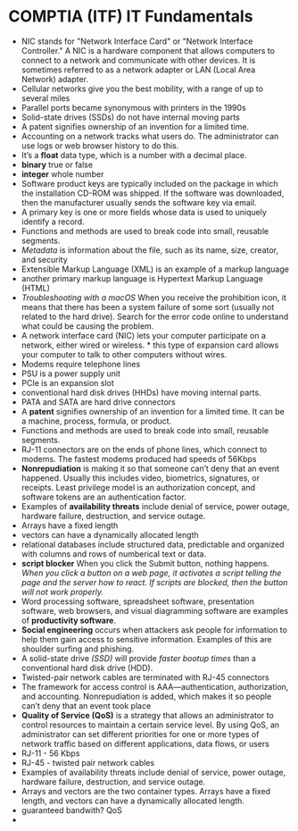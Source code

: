 # COMPTIA (ITF) IT Fundamentals

- NIC stands for "Network Interface Card" or "Network Interface Controller." A NIC is a hardware component that allows computers to connect to a network and communicate with other devices. It is sometimes referred to as a network adapter or LAN (Local Area Network) adapter.
- Cellular networks give you the best mobility, with a range of up to several miles
- Parallel ports became synonymous with printers in the 1990s
- Solid-state drives (SSDs) do not have internal moving parts
- A patent signifies ownership of an invention for a limited time.
- Accounting on a network tracks what users do. The administrator can use logs or web browser history to do this.
- It’s a **float** data type, which is a number with a decimal place.
- **binary** true or false
- **integer** whole number
- Software product keys are typically included on the package in which the installation CD-ROM was shipped. If the software was downloaded, then the manufacturer usually sends the software key via email.
- A primary key is one or more fields whose data is used to uniquely identify a record.
- Functions and methods are used to break code into small, reusable segments.
- *Metadata* is information about the file, such as its name, size, creator, and security
- Extensible Markup Language (XML) is an example of a markup language
- another primary markup language is Hypertext Markup Language (HTML)
- *Troubleshooting with a macOS* When you receive the prohibition icon, it means that there has been a system failure of some sort (usually not related to the hard drive). Search for the error code online to understand what could be causing the problem.
- A network interface card (NIC) lets your computer participate on a network, either wired or wireless. * this type of expansion card allows your computer to talk to other computers without wires.
- Modems require telephone lines
- PSU is a power supply unit
- PCIe is an expansion slot
- conventional hard disk drives (HHDs) have moving internal parts. 
- PATA and SATA are hard drive connectors
- A **patent** signifies ownership of an invention for a limited time. It can be a machine, process, formula, or product.
- Functions and methods are used to break code into small, reusable segments.
- RJ-11 connectors are on the ends of phone lines, which connect to modems. The fastest modems produced had speeds of 56Kbps
- **Nonrepudiation** is making it so that someone can’t deny that an event happened. Usually this includes video, biometrics, signatures, or receipts. Least privilege model is an authorization concept, and software tokens are an authentication factor.
- Examples of **availability threats** include denial of service, power outage, hardware failure, destruction, and service outage.
- Arrays have a fixed length
-  vectors can have a dynamically allocated length
- relational databases include structured data, predictable and organized with columns and rows of numberical text or data. 
- **script blocker** When you click the Submit button, nothing happens. *When you click a button on a web page, it activates a script telling the page and the server how to react. If scripts are blocked, then the button will not work properly.* 
- Word processing software, spreadsheet software, presentation software, web browsers, and visual diagramming software are examples of **productivity software**.
- **Social engineering** occurs when attackers ask people for information to help them gain access to sensitive information. Examples of this are shoulder surfing and phishing.
- A solid-state drive *(SSD)* will provide *faster bootup times* than a conventional hard disk drive (HDD).
- Twisted-pair network cables are terminated with RJ-45 connectors
- The framework for access control is AAA—authentication, authorization, and accounting. Nonrepudiation is added, which makes it so people can’t deny that an event took place
- **Quality of Service (QoS)** is a strategy that allows an administrator to control resources to maintain a certain service level. By using QoS, an administrator can set different priorities for one or more types of network traffic based on different applications, data flows, or users
- RJ-11 - 56 Kbps
- RJ-45 - twisted pair network cables
- Examples of availability threats include denial of service, power outage, hardware failure, destruction, and service outage.
- Arrays and vectors are the two container types. Arrays have a fixed length, and vectors can have a dynamically allocated length.
- guaranteed bandwith? QoS
- 